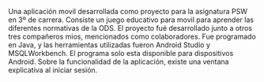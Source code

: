  Una aplicación movil desarrollada como proyecto para la asignatura PSW en 3º de carrera.
 Consiste un juego educativo para movil para aprender las diferentes normativas de la ODS.
 El proyecto fué desarrollado junto a otros tres compañeros mios, mencionados como colaboradores.
 Fue programado en Java, y las herramientas utilizadas fueron Android Studio y MSQLWorkbench.
 El programa solo esta disponible para dispositivos Android.
 Sobre la funcionalidad de la aplicación, existe una ventana explicativa al iniciar sesión.
